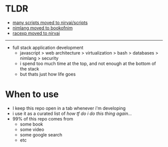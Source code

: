 # TLDR

- [many scripts moved to nirvai/scripts](https://github.com/nirv-ai/scripts)
- [nimlang moved to bookofnim](https://github.com/noahehall/nim)
- [racexp moved to nirvai](https://github.com/nirv-ai/racexp)

---

- full stack application development
  - javascript > web architecture > virtualization > bash > databases > nimlang > security
  - i spend too much time at the top, and not enough at the bottom of the stack
  - but thats just how life goes

# When to use

- I keep this repo open in a tab whenever i'm developing
- i use it as a curated list of _how tf do i do this thing again..._
- 99% of this repo comes from
  - some book
  - some video
  - some google search
  - etc
